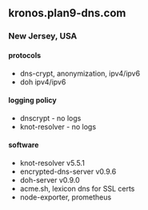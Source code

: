 ## kronos.plan9-dns.com
### New Jersey, USA

#### protocols
- dns-crypt, anonymization, ipv4/ipv6
- doh ipv4/ipv6

#### logging policy
- dnscrypt - no logs
- knot-resolver - no logs

#### software

- knot-resolver v5.5.1
- encrypted-dns-server v0.9.6
- doh-server v0.9.0
- acme.sh, lexicon dns for SSL certs
- node-exporter, prometheus
